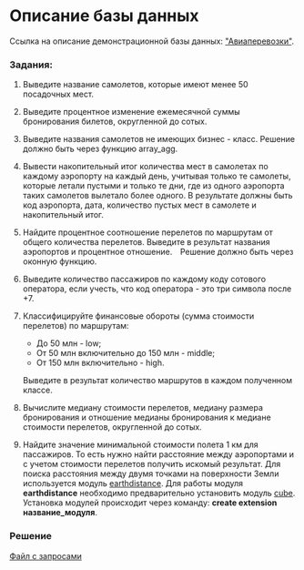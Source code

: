 # Описание базы данных
Ссылка на описание демонстрационной базы данных: ["Авиаперевозки"](/Projects/SQL/Final_work/bookings.pdf).

### Задания:
1. Выведите название самолетов, которые имеют менее 50 посадочных мест.
2. Выведите процентное изменение ежемесячной суммы бронирования билетов, округленной до сотых.
3. Выведите названия самолетов не имеющих бизнес - класс. Решение должно быть через функцию array_agg.
4. Вывести накопительный итог количества мест в самолетах по каждому аэропорту на каждый день, учитывая только те самолеты, которые летали пустыми и только те дни, где из одного аэропорта таких самолетов вылетало более одного. В результате должны быть код аэропорта, дата, количество пустых мест в самолете и накопительный итог.
5. Найдите процентное соотношение перелетов по маршрутам от общего количества перелетов. Выведите в результат названия аэропортов и процентное отношение. Решение должно быть через оконную функцию.
6. Выведите количество пассажиров по каждому коду сотового оператора, если учесть, что код оператора - это три символа после +7.
7. Классифицируйте финансовые обороты (сумма стоимости перелетов) по маршрутам:
    - До 50 млн - low;
    - От 50 млн включительно до 150 млн - middle;
    - От 150 млн включительно - high.

   Выведите в результат количество маршрутов в каждом полученном классе.
8. Вычислите медиану стоимости перелетов, медиану размера бронирования и отношение медианы бронирования к медиане стоимости перелетов, округленной до сотых.
9. Найдите значение минимальной стоимости полета 1 км для пассажиров. То есть нужно найти расстояние между аэропортами и с учетом стоимости перелетов получить искомый результат. Для поиска расстояния между двумя точками на поверхности Земли используется модуль [earthdistance](https://postgrespro.ru/docs/postgresql/16/earthdistance). Для работы модуля __earthdistance__ необходимо предварительно установить модуль [cube](https://postgrespro.ru/docs/postgresql/16/cube). Установка модулей происходит через команду: __create extension название_модуля__.




### Решение
[Файл с запросами](/Projects/01_SQL/Final_work/Final.sql)
